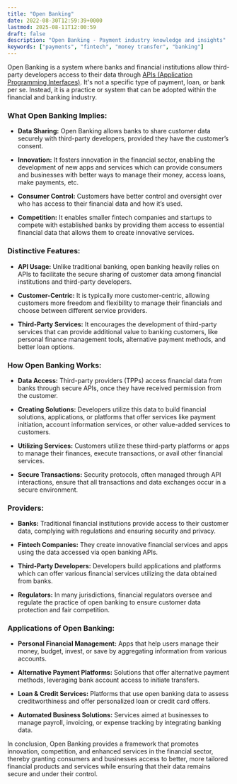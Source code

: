 ```yaml
---
title: "Open Banking"
date: 2022-08-30T12:59:39+0000
lastmod: 2025-08-11T12:00:59
draft: false
description: "Open Banking - Payment industry knowledge and insights"
keywords: ["payments", "fintech", "money transfer", "banking"]
---
```


Open Banking is a system where banks and financial institutions allow third-party developers access to their data through [APIs (Application Programming Interfaces)](https://faisalkhanllc.xyz/resources/payments-wiki/a/application-programming-interface-api/). It's not a specific type of payment, loan, or bank per se. Instead, it is a practice or system that can be adopted within the financial and banking industry.

### What Open Banking Implies:

- **Data Sharing:** Open Banking allows banks to share customer data securely with third-party developers, provided they have the customer’s consent.

- **Innovation:** It fosters innovation in the financial sector, enabling the development of new apps and services which can provide consumers and businesses with better ways to manage their money, access loans, make payments, etc.

- **Consumer Control:** Customers have better control and oversight over who has access to their financial data and how it’s used.

- **Competition:** It enables smaller fintech companies and startups to compete with established banks by providing them access to essential financial data that allows them to create innovative services.

### Distinctive Features:

- **API Usage:** Unlike traditional banking, open banking heavily relies on APIs to facilitate the secure sharing of customer data among financial institutions and third-party developers.

- **Customer-Centric:** It is typically more customer-centric, allowing customers more freedom and flexibility to manage their financials and choose between different service providers.

- **Third-Party Services:** It encourages the development of third-party services that can provide additional value to banking customers, like personal finance management tools, alternative payment methods, and better loan options.

### How Open Banking Works:

- **Data Access:** Third-party providers (TPPs) access financial data from banks through secure APIs, once they have received permission from the customer.

- **Creating Solutions:** Developers utilize this data to build financial solutions, applications, or platforms that offer services like payment initiation, account information services, or other value-added services to customers.

- **Utilizing Services:** Customers utilize these third-party platforms or apps to manage their finances, execute transactions, or avail other financial services.

- **Secure Transactions:** Security protocols, often managed through API interactions, ensure that all transactions and data exchanges occur in a secure environment.

### Providers:

- **Banks:** Traditional financial institutions provide access to their customer data, complying with regulations and ensuring security and privacy.

- **Fintech Companies:** They create innovative financial services and apps using the data accessed via open banking APIs.

- **Third-Party Developers:** Developers build applications and platforms which can offer various financial services utilizing the data obtained from banks.

- **Regulators:** In many jurisdictions, financial regulators oversee and regulate the practice of open banking to ensure customer data protection and fair competition.

### Applications of Open Banking:

- **Personal Financial Management:** Apps that help users manage their money, budget, invest, or save by aggregating information from various accounts.

- **Alternative Payment Platforms:** Solutions that offer alternative payment methods, leveraging bank account access to initiate transfers.

- **Loan & Credit Services:** Platforms that use open banking data to assess creditworthiness and offer personalized loan or credit card offers.

- **Automated Business Solutions:** Services aimed at businesses to manage payroll, invoicing, or expense tracking by integrating banking data.

In conclusion, Open Banking provides a framework that promotes innovation, competition, and enhanced services in the financial sector, thereby granting consumers and businesses access to better, more tailored financial products and services while ensuring that their data remains secure and under their control.